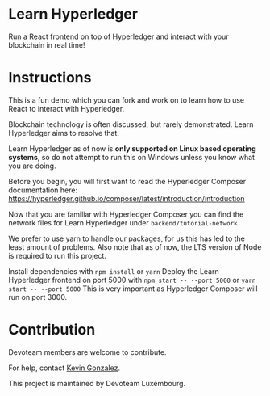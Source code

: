 # Learn Hyperledger

Run a React frontend on top of Hyperledger and interact with your blockchain in real time!

# Instructions

This is a fun demo which you can fork and work on to learn how to use React to interact with Hyperledger.

Blockchain technology is often discussed, but rarely demonstrated. Learn Hyperledger aims to resolve that.

Learn Hyperledger as of now is <b>only supported on Linux based operating systems</b>, so do not attempt to run this on Windows unless you know what you are doing.

Before you begin, you will first want to read the Hyperledger Composer documentation here: https://hyperledger.github.io/composer/latest/introduction/introduction

Now that you are familiar with Hyperledger Composer you can find the network files for Learn Hyperledger under `backend/tutorial-network`

We prefer to use yarn to handle our packages, for us this has led to the least amount of problems. Also note that as of now, the LTS version of Node is required to run this project.

Install dependencies with `npm install` or `yarn`
Deploy the Learn Hyperledger frontend on port 5000 with `npm start -- --port 5000` or `yarn start -- --port 5000`
This is very important as Hyperledger Composer will run on port 3000.

# Contribution

Devoteam members are welcome to contribute.

For help, contact <a href="https://github.com/typekev">Kevin Gonzalez</a>.

This project is maintained by Devoteam Luxembourg.